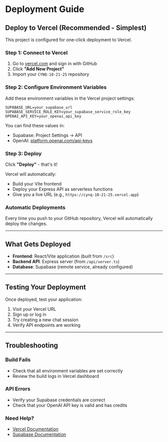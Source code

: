 # Deployment Guide

## Deploy to Vercel (Recommended - Simplest)

This project is configured for one-click deployment to Vercel.

### Step 1: Connect to Vercel

1. Go to [vercel.com](https://vercel.com) and sign in with GitHub
2. Click **"Add New Project"**
3. Import your `CYNQ-10-21-25` repository

### Step 2: Configure Environment Variables

Add these environment variables in the Vercel project settings:

```
SUPABASE_URL=your_supabase_url
SUPABASE_SERVICE_ROLE_KEY=your_supabase_service_role_key
OPENAI_API_KEY=your_openai_api_key
```

You can find these values in:
- Supabase: Project Settings → API
- OpenAI: [platform.openai.com/api-keys](https://platform.openai.com/api-keys)

### Step 3: Deploy

Click **"Deploy"** - that's it!

Vercel will automatically:
- Build your Vite frontend
- Deploy your Express API as serverless functions
- Give you a live URL (e.g., `https://cynq-10-21-25.vercel.app`)

### Automatic Deployments

Every time you push to your GitHub repository, Vercel will automatically deploy the changes.

---

## What Gets Deployed

- **Frontend**: React/Vite application (built from `/src`)
- **Backend API**: Express server (from `/api/server.ts`)
- **Database**: Supabase (remote service, already configured)

---

## Testing Your Deployment

Once deployed, test your application:

1. Visit your Vercel URL
2. Sign up or log in
3. Try creating a new chat session
4. Verify API endpoints are working

---

## Troubleshooting

### Build Fails
- Check that all environment variables are set correctly
- Review the build logs in Vercel dashboard

### API Errors
- Verify your Supabase credentials are correct
- Check that your OpenAI API key is valid and has credits

### Need Help?
- [Vercel Documentation](https://vercel.com/docs)
- [Supabase Documentation](https://supabase.com/docs)

